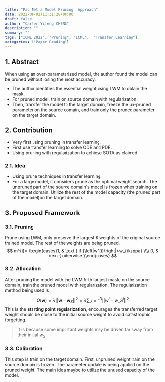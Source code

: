 ```yaml
---
title: "Pac Net a Model Pruning  Approach"
date: 2022-08-02T11:31:28+08:00
draft: false
author: "Carter Yifeng CHENG"
description: ""
summary: ""
tags: ["ICML 2022", "Pruning", "ICML",  "Transfer Learning"]
categories: ["Paper Reading"]
---
```


## 1. Abstract
When using an over-parameterized model, the author found the model can be pruned without losing the most accuracy. 
* The author identifies the essential weight using LWM to obtain the mask. 
* For pruned model, train on source domain with regularization. 
* Then, transfer the model to the target domain, freeze the un-pruned parameter on the source domain, and train only the pruned parameter on the target domain. 

## 2. Contribution 

* Very first using pruning in transfer learning.
* First use transfer learning to solve ODE and PDE. 
* Using pruning with regularization to achieve SOTA as claimed
  
### 2.1. Idea 

* Using prune techniques in transfer learning.
* For a large model, it considers prune as the optimal weight search. The unpruned part of the source domain's model is frozen when training on the target domain. Utilize the rest of the model capacity (the pruned part of the model)on the target domain. 
  
## 3. Proposed Framework
### 3.1. Pruning
Prune using LWM, only preserve the largest K weights of the original source trained model. The rest of the weights are being pruned. 
$$
m^{i}= \begin{cases}1, & \text { if }\left|w^{i}\right|>w_{\kappa} \\\\ 0, & \text { otherwise }\end{cases}
$$
### 3.2. Allocation

After pruning the model with the LWM $k$-th largest mask, on the source domain, train the pruned model with regularization. The regularization method being used is  

$$
\Omega(\mathbf{w})=\lambda||\mathbf{w}-\mathbf{w}_{S}||^{2}=\lambda \sum\_{i=1}^{D}||w^{i}-w\_{S}^{i}||^{2}
$$
This is the **starting point regularization**, encourages the transferred target weight should be close to the initial source weight to avoid catastrophic forgetting. 
>It is because some
important weights may be driven far away from their initial $w_S$
### 3.3. Calibration 
This step is train on the target domain. First, unpruned weight train on the source domain is frozen. The parameter update is being applied on the pruned weight. The main idea maybe to utilize the unused capacity of the model.  
